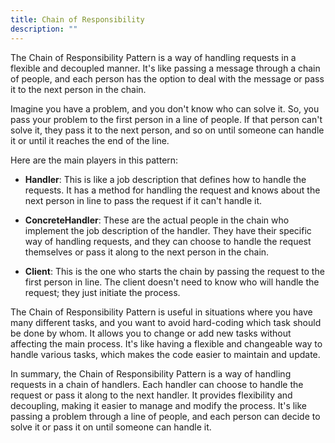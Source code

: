 ```yaml
---
title: Chain of Responsibility
description: ""
---
```


The Chain of Responsibility Pattern is a way of handling requests in a flexible and decoupled manner. It's like passing a message through a chain of people, and each person has the option to deal with the message or pass it to the next person in the chain.

Imagine you have a problem, and you don't know who can solve it. So, you pass your problem to the first person in a line of people. If that person can't solve it, they pass it to the next person, and so on until someone can handle it or until it reaches the end of the line.

Here are the main players in this pattern:

- **Handler**: This is like a job description that defines how to handle the requests. It has a method for handling the request and knows about the next person in line to pass the request if it can't handle it.

- **ConcreteHandler**: These are the actual people in the chain who implement the job description of the handler. They have their specific way of handling requests, and they can choose to handle the request themselves or pass it along to the next person in the chain.

- **Client**: This is the one who starts the chain by passing the request to the first person in line. The client doesn't need to know who will handle the request; they just initiate the process.

The Chain of Responsibility Pattern is useful in situations where you have many different tasks, and you want to avoid hard-coding which task should be done by whom. It allows you to change or add new tasks without affecting the main process. It's like having a flexible and changeable way to handle various tasks, which makes the code easier to maintain and update.

In summary, the Chain of Responsibility Pattern is a way of handling requests in a chain of handlers. Each handler can choose to handle the request or pass it along to the next handler. It provides flexibility and decoupling, making it easier to manage and modify the process. It's like passing a problem through a line of people, and each person can decide to solve it or pass it on until someone can handle it.
